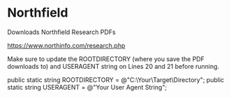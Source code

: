# Northfield

Downloads Northfield Research PDFs

https://www.northinfo.com/research.php


Make sure to update the ROOTDIRECTORY (where you save the PDF downloads to) and USERAGENT string on Lines 20 and 21 before running.

  public static string ROOTDIRECTORY = @"C:\Your\Target\Directory\";
  public static string USERAGENT = @"Your User Agent String";

